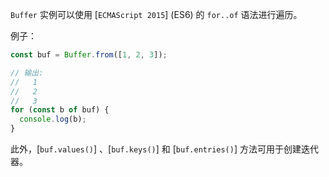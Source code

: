 
`Buffer` 实例可以使用 [`ECMAScript 2015`] (ES6) 的 `for..of` 语法进行遍历。

例子：

```js
const buf = Buffer.from([1, 2, 3]);

// 输出:
//   1
//   2
//   3
for (const b of buf) {
  console.log(b);
}
```

此外，[`buf.values()`] 、[`buf.keys()`] 和 [`buf.entries()`] 方法可用于创建迭代器。

